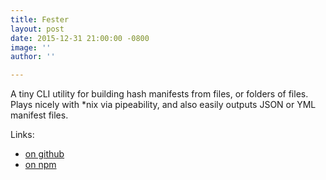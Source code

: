 ```yaml
---
title: Fester
layout: post
date: 2015-12-31 21:00:00 -0800
image: ''
author: ''

---
```

A tiny CLI utility for building hash manifests from files, or folders of files. Plays nicely with *nix via pipeability, and also easily outputs JSON or YML manifest files.

Links:

* [on github](https://github.com/mshick/fester/)
* [on npm](https://www.npmjs.com/package/fester/)